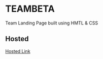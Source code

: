 # TEAMBETA

Team Landing Page built using HMTL & CSS


## Hosted
[Hosted Link](https://stoic-swirles-644470.netlify.com)